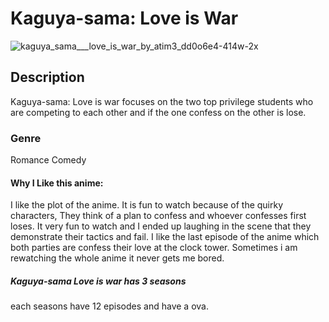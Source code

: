 # Kaguya-sama: Love is War
![kaguya_sama___love_is_war_by_atim3_dd0o6e4-414w-2x](https://github.com/user-attachments/assets/4f40d07d-672c-43c8-861d-5de7c6de63c7)

## Description
Kaguya-sama: Love is war focuses on the two top privilege students who are competing to each other and if the one confess on the other is lose. 
### Genre 
Romance Comedy
#### Why I Like this anime:
I like the plot of the anime. It is fun to watch because of the quirky characters, They think of a plan to confess and whoever confesses first loses. It very fun to watch and I ended up laughing in the scene that they demonstrate their tactics and fail. I like the last episode of the anime which both parties are confess their love at the clock tower. Sometimes i am rewatching the whole anime it never gets me bored.
##### Kaguya-sama Love is war has 3 seasons
each seasons have 12 episodes and have a ova.
